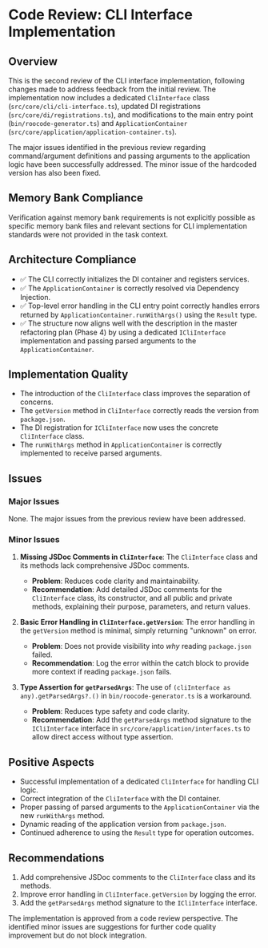 # Code Review: CLI Interface Implementation

## Overview

This is the second review of the CLI interface implementation, following changes made to address feedback from the initial review. The implementation now includes a dedicated `CliInterface` class (`src/core/cli/cli-interface.ts`), updated DI registrations (`src/core/di/registrations.ts`), and modifications to the main entry point (`bin/roocode-generator.ts`) and `ApplicationContainer` (`src/core/application/application-container.ts`).

The major issues identified in the previous review regarding command/argument definitions and passing arguments to the application logic have been successfully addressed. The minor issue of the hardcoded version has also been fixed.

## Memory Bank Compliance

Verification against memory bank requirements is not explicitly possible as specific memory bank files and relevant sections for CLI implementation standards were not provided in the task context.

## Architecture Compliance

- ✅ The CLI correctly initializes the DI container and registers services.
- ✅ The `ApplicationContainer` is correctly resolved via Dependency Injection.
- ✅ Top-level error handling in the CLI entry point correctly handles errors returned by `ApplicationContainer.runWithArgs()` using the `Result` type.
- ✅ The structure now aligns well with the description in the master refactoring plan (Phase 4) by using a dedicated `ICliInterface` implementation and passing parsed arguments to the `ApplicationContainer`.

## Implementation Quality

- The introduction of the `CliInterface` class improves the separation of concerns.
- The `getVersion` method in `CliInterface` correctly reads the version from `package.json`.
- The DI registration for `ICliInterface` now uses the concrete `CliInterface` class.
- The `runWithArgs` method in `ApplicationContainer` is correctly implemented to receive parsed arguments.

## Issues

### Major Issues

None. The major issues from the previous review have been addressed.

### Minor Issues

1.  **Missing JSDoc Comments in `CliInterface`**: The `CliInterface` class and its methods lack comprehensive JSDoc comments.

    - **Problem**: Reduces code clarity and maintainability.
    - **Recommendation**: Add detailed JSDoc comments for the `CliInterface` class, its constructor, and all public and private methods, explaining their purpose, parameters, and return values.

2.  **Basic Error Handling in `CliInterface.getVersion`**: The error handling in the `getVersion` method is minimal, simply returning "unknown" on error.

    - **Problem**: Does not provide visibility into _why_ reading `package.json` failed.
    - **Recommendation**: Log the error within the catch block to provide more context if reading `package.json` fails.

3.  **Type Assertion for `getParsedArgs`**: The use of `(cliInterface as any).getParsedArgs?.()` in `bin/roocode-generator.ts` is a workaround.
    - **Problem**: Reduces type safety and code clarity.
    - **Recommendation**: Add the `getParsedArgs` method signature to the `ICliInterface` interface in `src/core/application/interfaces.ts` to allow direct access without type assertion.

## Positive Aspects

- Successful implementation of a dedicated `CliInterface` for handling CLI logic.
- Correct integration of the `CliInterface` with the DI container.
- Proper passing of parsed arguments to the `ApplicationContainer` via the new `runWithArgs` method.
- Dynamic reading of the application version from `package.json`.
- Continued adherence to using the `Result` type for operation outcomes.

## Recommendations

1.  Add comprehensive JSDoc comments to the `CliInterface` class and its methods.
2.  Improve error handling in `CliInterface.getVersion` by logging the error.
3.  Add the `getParsedArgs` method signature to the `ICliInterface` interface.

The implementation is approved from a code review perspective. The identified minor issues are suggestions for further code quality improvement but do not block integration.
